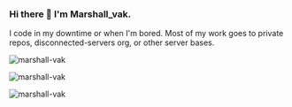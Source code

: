 ### Hi there 👋 I'm Marshall_vak.
I code in my downtime or when I'm bored. Most of my work goes to private repos, disconnected-servers org, or other server bases.

<p><img align="center" src="https://github-readme-stats.vercel.app/api?username=Marshall-vak&show_icons=true&theme=tokyonight" alt="marshall-vak" /></p>
<p><img align="center" src="https://github-readme-stats.vercel.app/api/top-langs/?username=Marshall-vak&layout=compact&theme=tokyonight" alt="marshall-vak" /></p>
<p><img align="center" src="https://github-readme-streak-stats.herokuapp.com/?user=marshall-vak&theme=tokyonight" alt="marshall-vak" /></p>

<!--
**Marshall-vak/Marshall-vak** is a ✨ _special_ ✨ repository because its `README.md` (this file) appears on your GitHub profile.

Here are some ideas to get you started:

- 🔭 I’m currently working on ...
- 🌱 I’m currently learning ...
- 👯 I’m looking to collaborate on ...
- 🤔 I’m looking for help with ...
- 💬 Ask me about ...
- 📫 How to reach me: ...
- 😄 Pronouns: ...
- ⚡ Fun fact: ...
-->
